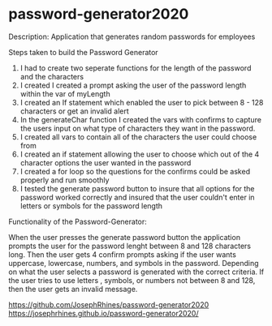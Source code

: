 # password-generator2020
Description: Application that generates random passwords for employees

Steps taken to build the Password Generator

1. I had to create two seperate functions for the length of the password and the characters
2. I created I created a prompt asking the user of the password length within the var of myLength
3. I created an If statement which enabled the user to pick between 8 - 128 characters or get an invalid alert
4. In the generateChar function I created the vars with confirms to capture the users input on what type of characters they want in the     password.
5. I created all vars to contain all of the characters the user could choose from
6. I created an if statement allowing the user to choose which out of the 4 character options the user wanted in the password
7. I created a for loop so the questions for the confirms could be asked properly and run smoothly
8. I tested the generate password button to insure that all options for the password worked correctly and insured that the user couldn't
enter in letters or symbols for the password length

Functionality of the Password-Generator:

When the user presses the generate password button the application prompts the user for the password lenght between 8 and 128 characters long. Then the user gets 4 confirm prompts asking if the user wants uppercase, lowercase, numbers, and symbols in the password. 
Depending on what the user selects a password is generated with the correct criteria. If the user tries to use letters , symbols, or numbers
not between 8 and 128, then the user gets an invalid message.

https://github.com/JosephRhines/password-generator2020
https://josephrhines.github.io/password-generator2020/



